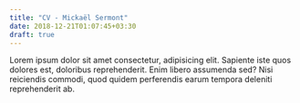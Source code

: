 ```yaml
---
title: "CV - Mickaël Sermont"
date: 2018-12-21T01:07:45+03:30
draft: true
---
```


Lorem ipsum dolor sit amet consectetur, adipisicing elit. Sapiente iste quos dolores est, doloribus reprehenderit. Enim libero assumenda sed? Nisi reiciendis commodi, quod quidem perferendis earum tempora deleniti reprehenderit ab.